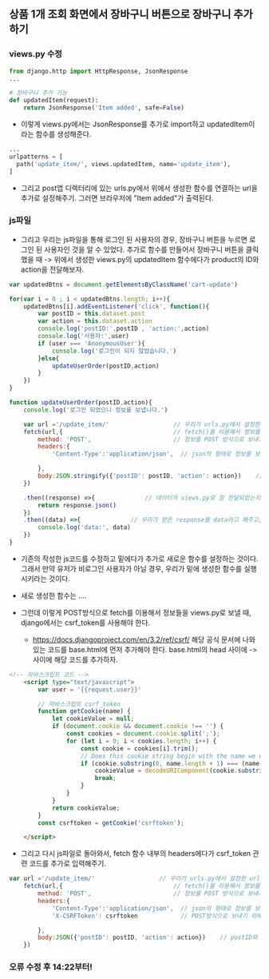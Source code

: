 ## 상품 1개 조회 화면에서 장바구니 버튼으로 장바구니 추가하기

### views.py 수정
```python
from django.http import HttpResponse, JsonResponse
...

# 장바구니 추가 기능
def updatedItem(request):
    return JsonResponse('Item added', safe=False)
```

- 이렇게 views.py에서는 JsonResponse를 추가로 import하고 updatedItem이라는 함수를 생성해준다.


```python
...
urlpatterns = [
  path('update_item/', views.updatedItem, name='update_item'),
]  
```

- 그리고 post앱 디렉터리에 있는 urls.py에서 위에서 생성한 함수를 연결하는 url을 추가로 설정해주기. 그러면 브라우저에 "Item added"가 출력된다.


### js파일 
- 그리고 우리는 js파일을 통해 로그인 된 사용자의 경우, 장바구니 버튼을 누르면 로그인 된 사용자인 것을 알 수 있었다. 추가로 함수를 만들어서 장바구니 버튼을 클릭했을 때 -> 위에서 생성한 views.py의 updatedItem 함수에다가 product의 ID와 action을 전달해보자.

```javascript
var updatedBtns = document.getElementsByClassName('cart-update')

for(var i = 0 ; i < updatedBtns.length; i++){
    updatedBtns[i].addEventListener('click', function(){
        var postID = this.dataset.post
        var action = this.dataset.action
        console.log('postID:',postID , 'action:',action)
        console.log('사용자:',user)
        if (user === 'AnonymousUser'){
            console.log('로그인이 되지 않았습니다.')
        }else{
            updateUserOrder(postID,action)
        }
    })
} 

function updateUserOrder(postID,action){
    console.log('로그인 되었으니 정보를 보냅니다.')

    var url ='/update_item/'                  // 우리가 urls.py에서 설정한 url를 입력
    fetch(url,{                               // fetch()를 이용해서 정보를 views.py로 전달  
        method: 'POST',                       // 정보를 POST 방식으로 보내기 (장바구니를 생성하는 것이기 때문)
        headers:{
            'Content-Type':'application/json',  // json의 형태로 정보를 보내겠다는 것

        },
        body:JSON.stringify({'postID': postID, 'action': action})    // postID와 action를 JSON 형태의 정보로 보내주겠다는 의미                        
    })

    .then((response) =>{              // 데이터가 views.py로 잘 전달되었는지 확인하는 과정으로 views.py에서 return되는 response를 확인하는 것
        return response.json()
    })  
    .then((data) =>{              // 우리가 받은 response를 data라고 해주고, console에 출력 해주기   
        console.log('data:', data)
    })                                             
}
```

- 기존의 작성한 js코드를 수정하고 밑에다가 추가로 새로운 함수를 설정하는 것이다. 그래서 만약 유저가 비로그인 사용자가 아닐 경우, 우리가 밑에 생성한 함수를 실행시키라는 것이다.
- 새로 생성한 함수는 ....

- 그런데 이렇게 POST방식으로 fetch를 이용해서 정보들을 views.py로 보낼 때, django에서는 csrf_token를 사용해야 한다. 
  - https://docs.djangoproject.com/en/3.2/ref/csrf/ 해당 공식 문서에 나와있는 코드를 base.html에 먼저 추가해야 한다. base.html의 head 사이에 -> <script></script> 사이에 해당 코드를 추가하자.

```html
<!-- 자바스크립트 코드 -->
    <script type="text/javascript">
        var user = '{{request.user}}'

        // 자바스크립트 csrf_token
        function getCookie(name) {
            let cookieValue = null;
            if (document.cookie && document.cookie !== '') {
                const cookies = document.cookie.split(';');
                for (let i = 0; i < cookies.length; i++) {
                    const cookie = cookies[i].trim();
                    // Does this cookie string begin with the name we want?
                    if (cookie.substring(0, name.length + 1) === (name + '=')) {
                        cookieValue = decodeURIComponent(cookie.substring(name.length + 1));
                        break;
                    }
                }
            }
            return cookieValue;
        }
        const csrftoken = getCookie('csrftoken');

    </script>
```

- 그리고 다시 js파일로 돌아와서, fetch 함수 내부의 headers에다가 csrf_token 관련 코드를 추가로 입력해주기.

```javascript
var url ='/update_item/'                  // 우리가 urls.py에서 설정한 url를 입력
    fetch(url,{                               // fetch()를 이용해서 정보를 views.py로 전달  
        method: 'POST',                       // 정보를 POST 방식으로 보내기 (장바구니를 생성하는 것이기 때문)
        headers:{
            'Content-Type':'application/json',  // json의 형태로 정보를 보내겠다는 것
            'X-CSRFToken': csrftoken            // POST방식으로 보내기 위해 csrf_token 설정

        },
        body:JSON({'postID': postID, 'action': action})    // postID와 action를 JSON 형태의 정보로 보내주겠다는 의미                        
    })
```




### 오류 수정 후 14:22부터!


